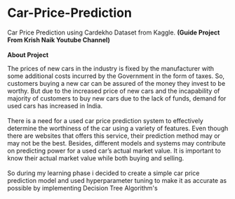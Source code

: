 # Car-Price-Prediction
Car Price Prediction using Cardekho Dataset from Kaggle. <b>(Guide Project From Krish Naik Youtube Channel)</b><br><br>
<b>About Project</b>
<p>The prices of new cars in the industry is fixed by the manufacturer with some additional costs incurred by the Government in the form of taxes. So, customers buying a new car can be assured of the money they invest to be worthy. But due to the increased price of new cars and the incapability of majority of customers to buy new cars due to the lack of funds, demand for used cars has increased in India.<br><br>
There is a need for a used car price prediction system to effectively determine the worthiness of the car using a variety of features. Even though there are websites that offers this service, their prediction method may or may not be the best. Besides, different models and systems may contribute on predicting power for a used car’s actual market value. It is important to know their actual market value while both buying and selling.<br><br>
So during my learning phase i decided to create a simple car price prediction model and used hyperparameter tuning to make it as accurate as possible by implementing Decision Tree Algorithm's</p>

